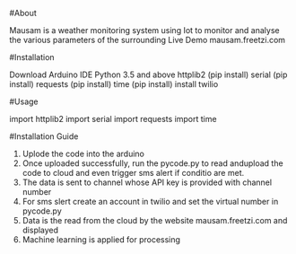 #About


Mausam is a weather monitoring system using Iot to monitor and analyse the various parameters of the surrounding
Live Demo mausam.freetzi.com


#Installation

Download Arduino IDE
Python 3.5 and above 
httplib2 (pip install)
serial (pip install)
requests (pip install)
time (pip install)
install twilio

#Usage

import httplib2
import serial
import requests
import time

#Installation Guide

1.	Uplode the code into the arduino
2.	Once uploaded successfully, run the pycode.py to read andupload the code to cloud and even trigger sms alert if conditio are met.
3.	The data is sent to channel whose API key is provided with channel number
4.	For sms slert create an account in twilio and set the virtual number in pycode.py
5.	Data is the read from the cloud by the website mausam.freetzi.com and displayed
6.	Machine learning is applied for processing 
